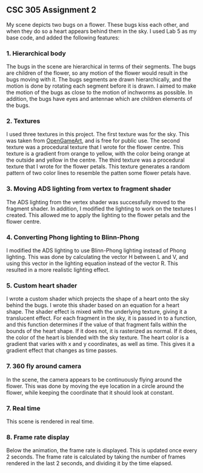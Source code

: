 ## CSC 305 Assignment 2
My scene depicts two bugs on a flower. These bugs kiss each other, and when they do so a heart appears behind them in the
sky. I used Lab 5 as my base code, and added the following features:

### 1. Hierarchical body

The bugs in the scene are hierarchical in terms of their segments. The bugs are children of the flower, 
so any motion of the flower would result in the bugs moving with it. The bugs segments are drawn hierarchically, and 
the motion is done by rotating each segment before it is drawn. I aimed to make the motion of the bugs as close to the 
motion of inchworms as possible. In addition, the bugs have eyes and antennae which are children elements of the bugs.

### 2. Textures

I used three textures in this project. The first texture was for the sky. This was taken from [OpenGameArt](https://opengameart.org/content/seamless-sky-backgrounds),
and is free for public use. The second texture was a procedural texture that I wrote for the flower centre. This texture 
is a gradient from orange to yellow, with the color being orange at the outside and yellow in the centre. The third 
texture was a procedural texture that I wrote for the flower petals. This texture generates a random pattern of two 
color lines to resemble the patten some flower petals have. 

### 3. Moving ADS lighting from vertex to fragment shader

The ADS lighting from the vertex shader was successfully moved to the fragment shader. In addition, I modified the 
lighting to work on the textures I created. This allowed me to apply the lighting to the flower petals and the flower centre.

### 4. Converting Phong lighting to Blinn-Phong

I modified the ADS lighting to use Blinn-Phong lighting instead of Phong lighting. This was done by calculating the
vector H between L and V, and using this vector in the lighting equation instead of the vector R. This resulted in 
a more realistic lighting effect.

### 5. Custom heart shader

I wrote a custom shader which projects the shape of a heart onto the sky behind the bugs. I wrote this shader based on an 
equation for a heart shape. The shader effect is mixed with the underlying texture, giving it a translucent effect. For
each fragment in the sky, it is passed in to a function, and this function determines if the value of that fragment falls
within the bounds of the heart shape. If it does not, it is rasterized as normal. If it does, the color of the heart is 
blended with the sky texture. The heart color is a gradient that varies with x and y coordinates, as well as time. This gives
it a gradient effect that changes as time passes.  

### 7. 360 fly around camera

In the scene, the camera appears to be continuously flying around the flower. This was done by moving the eye location 
in a circle around the flower, while keeping the coordinate that it should look at constant. 

### 7. Real time

This scene is rendered in real time.

### 8. Frame rate display

Below the animation, the frame rate is displayed. This is updated once every 2 seconds. The frame rate is calculated by
taking the number of frames rendered in the last 2 seconds, and dividing it by the time elapsed.